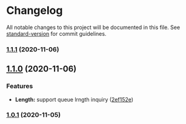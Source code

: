 # Changelog

All notable changes to this project will be documented in this file. See [standard-version](https://github.com/conventional-changelog/standard-version) for commit guidelines.

### [1.1.1](https://github.com/atton16/task-queue/compare/v1.1.0...v1.1.1) (2020-11-06)

## [1.1.0](https://github.com/atton16/task-queue/compare/v1.0.1...v1.1.0) (2020-11-06)


### Features

* **Length:** support queue lrngth inquiry ([2ef152e](https://github.com/atton16/task-queue/commit/2ef152e4b811897b7d8be662862535e21c904a6e))

### [1.0.1](https://github.com/atton16/task-queue/compare/v1.0.0...v1.0.1) (2020-11-05)
